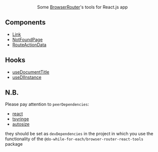 <p align="center">Some <a href="https://www.npmjs.com/package/@do-while-for-each/browser-router">BrowserRouter</a>'s tools for React.js app</p>

## Components

- [Link](https://github.com/dwfe/browser-router/tree/master/packages/browser-router-react-tools/src/components/Link)
- [NotFoundPage](https://github.com/dwfe/browser-router/tree/master/packages/browser-router-react-tools/src/components/NotFoundPage)
- [RouteActionData](https://github.com/dwfe/browser-router/tree/master/packages/browser-router-react-tools/src/components/RouteActionData)

## Hooks

- [useDocumentTitle](https://github.com/dwfe/browser-router/blob/master/packages/browser-router-react-tools/src/hooks/use-document-title.ts)
- [useDIInstance](https://github.com/dwfe/browser-router/blob/master/packages/browser-router-react-tools/src/hooks/use-di-instance.ts)

## N.B.

Please pay attention to `peerDependencies`:

- [react](https://www.npmjs.com/package/react)
- [tsyringe](https://www.npmjs.com/package/tsyringe)
- [autosize](https://www.npmjs.com/package/autosize)

they should be set as `devDependencies` in the project in which you use the functionality of the `@do-while-for-each/browser-router-react-tools` package
